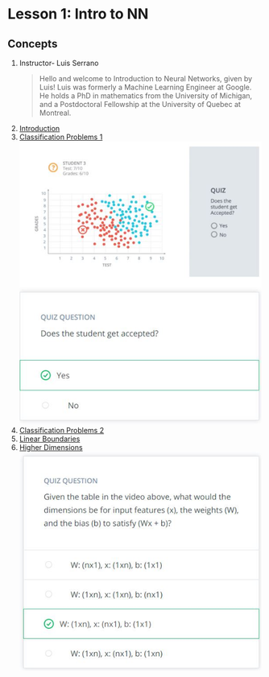 # Lesson 1: Intro to NN

## Concepts
1. Instructor- Luis Serrano
	> Hello and welcome to Introduction to Neural Networks, given by Luis!
	> Luis was formerly a Machine Learning Engineer at Google. He holds a PhD in mathematics from the University of Michigan, and a Postdoctoral Fellowship at the University of Quebec at Montreal.
1. [Introduction](https://www.youtube.com/watch?v=tn-CrUTkCUc&feature=emb_logo)
1. [Classification Problems 1](https://www.youtube.com/watch?v=Dh625piH7Z0&feature=emb_logo)
![Quiz](quiz1.JPG)
1. [Classification Problems 2](https://www.youtube.com/watch?v=46PywnGa_cQ&feature=emb_logo)
1. [Linear Boundaries](https://www.youtube.com/watch?v=X-uMlsBi07k&feature=emb_logo)
1. [Higher Dimensions](https://www.youtube.com/watch?v=eBHunImDmWw&feature=emb_logo)
![Quiz](quiz2.JPG)